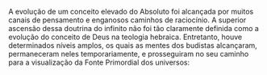 ﻿A evolução de um conceito elevado do Absoluto foi alcançada por muitos canais de pensamento e enganosos caminhos de raciocínio. A superior ascensão dessa doutrina do infinito não foi tão   claramente definida como a evolução do conceito de Deus na teologia hebraica. Entretanto, houve determinados níveis amplos, os quais as mentes dos budistas alcançaram, permaneceram neles temporariamente, e prosseguiram no seu caminho para a visualização da Fonte Primordial dos universos: